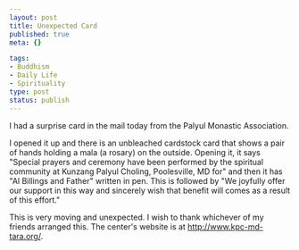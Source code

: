 ```yaml
--- 
layout: post
title: Unexpected Card
published: true
meta: {}

tags: 
- Buddhism
- Daily Life
- Spirituality
type: post
status: publish
---
```

I had a surprise card in the mail today from the Palyul Monastic Association.

I opened it up and there is an unbleached cardstock card that shows a pair of  hands holding a mala (a rosary) on the outside. Opening it, it says "Special  prayers and ceremony have been performed by the spiritual community at Kunzang  Palyul Choling, Poolesville, MD for" and then it has "Al Billings and Father"  written in pen. This is followed by "We joyfully offer our support in this way  and sincerely wish that benefit will comes as a result of this effort."

This is very moving and unexpected. I wish to thank whichever of my friends  arranged this. The center's website is at <a href="http://www.kpc-md-tara.org/"> http://www.kpc-md-tara.org/</a>.
